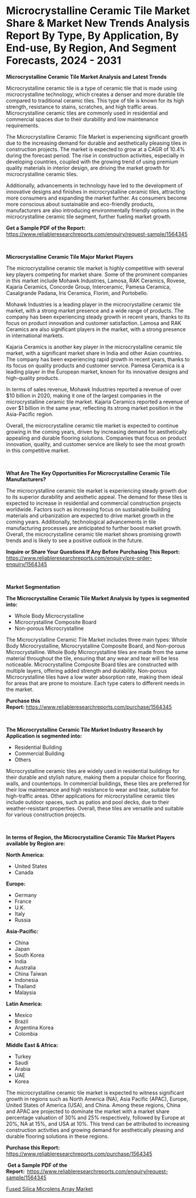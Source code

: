 <p><h1>Microcrystalline Ceramic Tile Market Share & Market New Trends Analysis Report By Type, By Application, By End-use, By Region, And Segment Forecasts, 2024 - 2031</h1></p><p><strong>Microcrystalline Ceramic Tile Market Analysis and Latest Trends</strong></p>
<p><p>Microcrystalline ceramic tile is a type of ceramic tile that is made using microcrystalline technology, which creates a denser and more durable tile compared to traditional ceramic tiles. This type of tile is known for its high strength, resistance to stains, scratches, and high traffic areas. Microcrystalline ceramic tiles are commonly used in residential and commercial spaces due to their durability and low maintenance requirements.</p><p>The Microcrystalline Ceramic Tile Market is experiencing significant growth due to the increasing demand for durable and aesthetically pleasing tiles in construction projects. The market is expected to grow at a CAGR of 10.4% during the forecast period. The rise in construction activities, especially in developing countries, coupled with the growing trend of using premium quality materials in interior design, are driving the market growth for microcrystalline ceramic tiles.</p><p>Additionally, advancements in technology have led to the development of innovative designs and finishes in microcrystalline ceramic tiles, attracting more consumers and expanding the market further. As consumers become more conscious about sustainable and eco-friendly products, manufacturers are also introducing environmentally friendly options in the microcrystalline ceramic tile segment, further fueling market growth.</p></p>
<p><strong>Get a Sample PDF of the Report:&nbsp;</strong> <a href="https://www.reliableresearchreports.com/enquiry/request-sample/1564345">https://www.reliableresearchreports.com/enquiry/request-sample/1564345</a></p>
<p>&nbsp;</p>
<p><strong>Microcrystalline Ceramic Tile Major Market Players</strong></p>
<p><p>The microcrystalline ceramic tile market is highly competitive with several key players competing for market share. Some of the prominent companies in this market include Mohawk Industries, Lamosa, RAK Ceramics, Rovese, Kajaria Ceramics, Concorde Group, Interceramic, Pamesa Ceramica, Casalgrande Padana, Iris Ceramica, Florim, and Portobello.</p><p>Mohawk Industries is a leading player in the microcrystalline ceramic tile market, with a strong market presence and a wide range of products. The company has been experiencing steady growth in recent years, thanks to its focus on product innovation and customer satisfaction. Lamosa and RAK Ceramics are also significant players in the market, with a strong presence in international markets.</p><p>Kajaria Ceramics is another key player in the microcrystalline ceramic tile market, with a significant market share in India and other Asian countries. The company has been experiencing rapid growth in recent years, thanks to its focus on quality products and customer service. Pamesa Ceramica is a leading player in the European market, known for its innovative designs and high-quality products.</p><p>In terms of sales revenue, Mohawk Industries reported a revenue of over $10 billion in 2020, making it one of the largest companies in the microcrystalline ceramic tile market. Kajaria Ceramics reported a revenue of over $1 billion in the same year, reflecting its strong market position in the Asia-Pacific region.</p><p>Overall, the microcrystalline ceramic tile market is expected to continue growing in the coming years, driven by increasing demand for aesthetically appealing and durable flooring solutions. Companies that focus on product innovation, quality, and customer service are likely to see the most growth in this competitive market.</p></p>
<p>&nbsp;</p>
<p><strong>What Are The Key Opportunities For Microcrystalline Ceramic Tile Manufacturers?</strong></p>
<p><p>The microcrystalline ceramic tile market is experiencing steady growth due to its superior durability and aesthetic appeal. The demand for these tiles is expected to increase in residential and commercial construction projects worldwide. Factors such as increasing focus on sustainable building materials and urbanization are expected to drive market growth in the coming years. Additionally, technological advancements in tile manufacturing processes are anticipated to further boost market growth. Overall, the microcrystalline ceramic tile market shows promising growth trends and is likely to see a positive outlook in the future.</p></p>
<p><strong>Inquire or Share Your Questions If Any Before Purchasing This Report:</strong> <a href="https://www.reliableresearchreports.com/enquiry/pre-order-enquiry/1564345">https://www.reliableresearchreports.com/enquiry/pre-order-enquiry/1564345</a></p>
<p>&nbsp;</p>
<p><strong>Market Segmentation</strong></p>
<p><strong>The Microcrystalline Ceramic Tile Market Analysis by types is segmented into:</strong></p>
<p><ul><li>Whole Body Microcrystalline</li><li>Microcrystalline Composite Board</li><li>Non-porous Microcrystalline</li></ul></p>
<p><p>The Microcrystalline Ceramic Tile Market includes three main types: Whole Body Microcrystalline, Microcrystalline Composite Board, and Non-porous Microcrystalline. Whole Body Microcrystalline tiles are made from the same material throughout the tile, ensuring that any wear and tear will be less noticeable. Microcrystalline Composite Board tiles are constructed with multiple layers, offering added strength and durability. Non-porous Microcrystalline tiles have a low water absorption rate, making them ideal for areas that are prone to moisture. Each type caters to different needs in the market.</p></p>
<p><strong>Purchase this Report:&nbsp;</strong><a href="https://www.reliableresearchreports.com/purchase/1564345">https://www.reliableresearchreports.com/purchase/1564345</a></p>
<p>&nbsp;</p>
<p><strong>The Microcrystalline Ceramic Tile Market Industry Research by Application is segmented into:</strong></p>
<p><ul><li>Residential Building</li><li>Commercial Building</li><li>Others</li></ul></p>
<p><p>Microcrystalline ceramic tiles are widely used in residential buildings for their durable and stylish nature, making them a popular choice for flooring, walls, and countertops. In commercial buildings, these tiles are preferred for their low maintenance and high resistance to wear and tear, suitable for high-traffic areas. Other applications for microcrystalline ceramic tiles include outdoor spaces, such as patios and pool decks, due to their weather-resistant properties. Overall, these tiles are versatile and suitable for various construction projects.</p></p>
<p>&nbsp;</p>
<p><strong>In terms of Region, the Microcrystalline Ceramic Tile Market Players available by Region are:</strong></p>
<p>
    <p> <strong> North America: </strong>
        <ul>
            <li>United States</li>
            <li>Canada</li>
        </ul>
        </p> 
    <p> <strong> Europe: </strong>
        <ul>
            <li>Germany</li>
            <li>France</li>
            <li>U.K.</li>
            <li>Italy</li>
            <li>Russia</li>
        </ul>
        </p> 
    <p> <strong> Asia-Pacific: </strong>
        <ul>
            <li>China</li>
            <li>Japan</li>
            <li>South Korea</li>
            <li>India</li>
            <li>Australia</li>
            <li>China Taiwan</li>
            <li>Indonesia</li>
            <li>Thailand</li>
            <li>Malaysia</li>
        </ul>
        </p> 
    <p> <strong> Latin America: </strong>
        <ul>
            <li>Mexico</li>
            <li>Brazil</li>
            <li>Argentina Korea</li>
            <li>Colombia</li>
        </ul>
        </p> 
    <p> <strong> Middle East & Africa: </strong>
        <ul>
            <li>Turkey</li>
            <li>Saudi</li>
            <li>Arabia</li>
            <li>UAE</li>
            <li>Korea</li>
        </ul>
    </p>
    </p>
<p><p>The microcrystalline ceramic tile market is expected to witness significant growth in regions such as North America (NA), Asia Pacific (APAC), Europe, United States of America (USA), and China. Among these regions, China and APAC are projected to dominate the market with a market share percentage valuation of 30% and 25% respectively, followed by Europe at 20%, NA at 15%, and USA at 10%. This trend can be attributed to increasing construction activities and growing demand for aesthetically pleasing and durable flooring solutions in these regions.</p></p>
<p><strong>Purchase this Report: </strong><a href="https://www.reliableresearchreports.com/purchase/1564345">https://www.reliableresearchreports.com/purchase/1564345</a></p>
<p>&nbsp;<strong>Get a Sample PDF of the Report:&nbsp;&nbsp;</strong><a href="https://www.reliableresearchreports.com/enquiry/request-sample/1564345">https://www.reliableresearchreports.com/enquiry/request-sample/1564345</a></p>
<p><strong></strong></p>
<p><p><a href="https://chivalrous-flock-a86.notion.site/Fused-Silica-Microlens-Array-Market-Size-and-Examines-its-Market-Scope-with-a-Primary-Focus-on-Gro-350a8f79b0044957b91a0dbb04b2a240">Fused Silica Microlens Array Market</a></p></p>